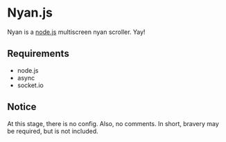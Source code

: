 # Nyan.js

Nyan is a [node.js](http://nodejs.org) multiscreen nyan scroller. Yay!

## Requirements

* node.js
* async
* socket.io

## Notice

At this stage, there is no config. Also, no comments. In short, bravery may be
required, but is not included.


